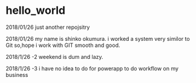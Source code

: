 # hello_world
2018/01/26 just another repojsitry


2018/01/26 my name is shinko okumura.
i worked a system very similor to Git
so,hope i work with GIT smooth and good.


2018/1/26 -2
weekend is dum and lazy.


2018/1/26 -3
i have no idea to do for powerapp to do workflow on my business
